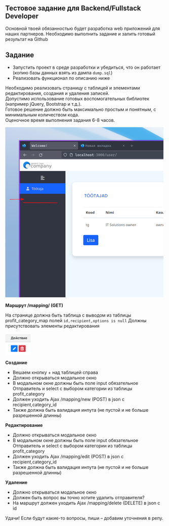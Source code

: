 Тестовое задание для Backend/Fullstack Developer
---

Основной твоей обязанностью будет разработка web приложений для наших партнеров.
Необходимо выполнить задание и залить готовый результат на Github

##
Задание
---

- Запустить проект в среде разработки и убедиться, что он работает (копию базы данных взять из дампа `dump.sql`)
- Реализовать функционал по описанию ниже

Необходимо реализовать страницу с таблицей и элементами редактирования, создания и удаления записей.  
Допустимо использование готовых воспомогательных библиотек (например jQuery, Bootstrap и т.д.).  
Готовое решение должно быть максимально простым и понятным, с минимальным количеством кода.  
Оценочное время выполнения задания 6-8 часов.

![](test1.png?raw=true)


**Маршрут /mapping/ (GET)**

На странице должна быть таблица с выводом из таблицы profit_category_map полей ```id,recipient,options is null``` Должны присутствовать элементы редактирования

![](test2.png?raw=true)


**Cоздание** 
- Вешаем кнопку + над таблицей справа 
- Должно открываться модальное окно
- В модальном окне должны быть поле input обязательное Отправитель и select с выбором категории из таблицы  profit_category
- Должен уходить Ajax  /mapping/new (POST) в json c recipient,category_id
- Также должна быть валидация инпута (не пустой и не больше разрешенной длинны)

**Редактирование**
- Должно открываться модальное окно
- В модальном окне должны быть поле input обязательное Отправитель и select с выбором категории из таблицы  profit_category
- Должен уходить Ajax  /mapping/edit (POST) в json c recipient,category_id
- Также должна быть валидация инпута (не пустой и не больше разрешенной длинны)

**Удаление**
- Должно открываться модальное окно
- Должен быть вопрос вы точно хотите удалить отправителя?
- На маршрут должен уходить Ajax /mapping/delete (DELETE) в json c id


Удачи! Если будут какие-то вопросы, пиши – добавим уточнения в репу.